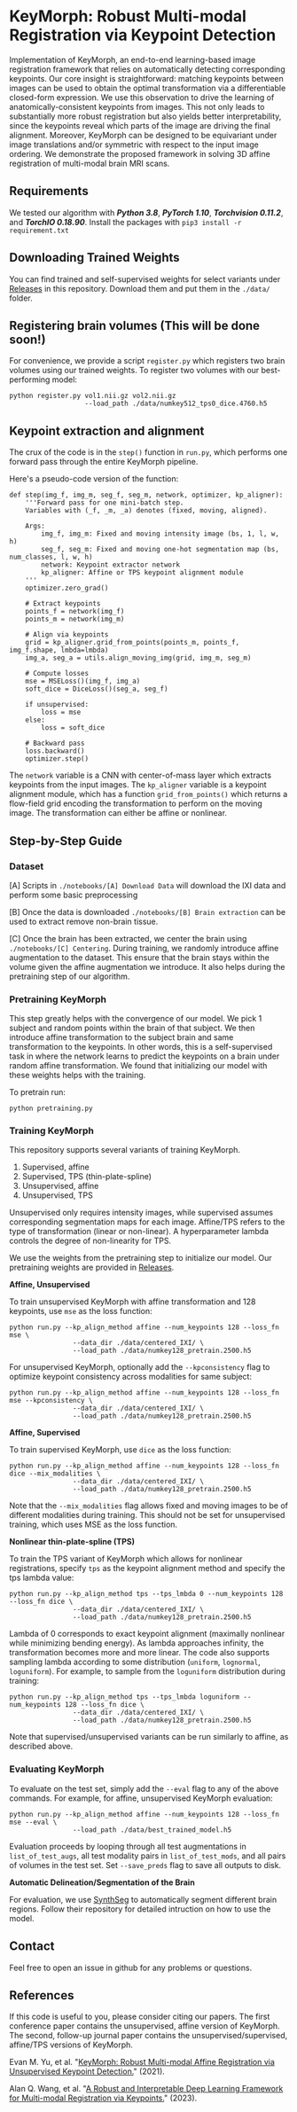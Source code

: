 # KeyMorph: Robust Multi-modal Registration via Keypoint Detection

Implementation of KeyMorph, an end-to-end learning-based image registration framework that relies on automatically detecting corresponding keypoints. Our core insight is straightforward: matching keypoints between images can be used to obtain the optimal transformation via a differentiable closed-form expression. We use this observation to drive the learning of anatomically-consistent keypoints from images. This not only leads to substantially more robust registration but also yields better interpretability, since the keypoints reveal which parts of the image are driving the final alignment. Moreover, KeyMorph can be designed to be equivariant under image translations and/or symmetric with respect to the input image ordering. We demonstrate the proposed framework in solving 3D affine registration of multi-modal brain MRI scans. 

## Requirements
We tested our algorithm with ***Python 3.8***, ***PyTorch 1.10***, ***Torchvision 0.11.2***, and ***TorchIO 0.18.90***. Install the packages with `pip3 install -r requirement.txt`

## Downloading Trained Weights
You can find trained and self-supervised weights for select variants under [Releases](https://github.com/evanmy/keymorph/releases) in this repository.
Download them and put them in the `./data/` folder.

## Registering brain volumes (This will be done soon!)
For convenience, we provide a script `register.py` which registers two brain volumes using our trained weights.
To register two volumes with our best-performing model:

```
python register.py vol1.nii.gz vol2.nii.gz 
                   --load_path ./data/numkey512_tps0_dice.4760.h5
```

## Keypoint extraction and alignment
The crux of the code is in the `step()` function in `run.py`, which performs one forward pass through the entire KeyMorph pipeline.

Here's a pseudo-code version of the function:
```
def step(img_f, img_m, seg_f, seg_m, network, optimizer, kp_aligner):
    '''Forward pass for one mini-batch step. 
    Variables with (_f, _m, _a) denotes (fixed, moving, aligned).
    
    Args:
        img_f, img_m: Fixed and moving intensity image (bs, 1, l, w, h)
        seg_f, seg_m: Fixed and moving one-hot segmentation map (bs, num_classes, l, w, h)
        network: Keypoint extractor network
        kp_aligner: Affine or TPS keypoint alignment module
    '''
    optimizer.zero_grad()

    # Extract keypoints
    points_f = network(img_f)
    points_m = network(img_m)

    # Align via keypoints
    grid = kp_aligner.grid_from_points(points_m, points_f, img_f.shape, lmbda=lmbda)
    img_a, seg_a = utils.align_moving_img(grid, img_m, seg_m)

    # Compute losses
    mse = MSELoss()(img_f, img_a)
    soft_dice = DiceLoss()(seg_a, seg_f)

    if unsupervised:
        loss = mse
    else:
        loss = soft_dice

    # Backward pass
    loss.backward()
    optimizer.step()
```
The `network` variable is a CNN with center-of-mass layer which extracts keypoints from the input images.
The `kp_aligner` variable is a keypoint alignment module, which has a function `grid_from_points()` which returns a flow-field grid encoding the transformation to perform on the moving image. The transformation can either be affine or nonlinear.

## Step-by-Step Guide

### Dataset 
[A] Scripts in `./notebooks/[A] Download Data` will download the IXI data and perform some basic preprocessing

[B] Once the data is downloaded `./notebooks/[B] Brain extraction` can be used to extract remove non-brain tissue. 

[C] Once the brain has been extracted, we center the brain using `./notebooks/[C] Centering`. During training, we randomly introduce affine augmentation to the dataset. This ensure that the brain stays within the volume given the affine augmentation we introduce. It also helps during the pretraining step of our algorithm.

### Pretraining KeyMorph

This step greatly helps with the convergence of our model. We pick 1 subject and random points within the brain of that subject. We then introduce affine transformation to the subject brain and same transformation to the keypoints. In other words, this is a self-supervised task in where the network learns to predict the keypoints on a brain under random affine transformation. We found that initializing our model with these weights helps with the training.

To pretrain run:
 
```
python pretraining.py
```

### Training KeyMorph
This repository supports several variants of training KeyMorph.
1. Supervised, affine
2. Supervised, TPS (thin-plate-spline)
3. Unsupervised, affine
4. Unsupervised, TPS

Unsupervised only requires intensity images, while supervised assumes corresponding segmentation maps for each image.
Affine/TPS refers to the type of transformation (linear or non-linear). A hyperparameter lambda controls the degree of non-linearity for TPS.

We use the weights from the pretraining step to initialize our model. 
Our pretraining weights are provided in [Releases](https://github.com/evanmy/keymorph/releases/tag/weights).

**Affine, Unsupervised**

To train unsupervised KeyMorph with affine transformation and 128 keypoints, use `mse` as the loss function:

```
python run.py --kp_align_method affine --num_keypoints 128 --loss_fn mse \
                --data_dir ./data/centered_IXI/ \
                --load_path ./data/numkey128_pretrain.2500.h5
```

For unsupervised KeyMorph, optionally add the `--kpconsistency` flag to optimize keypoint consistency across modalities for same subject:

```
python run.py --kp_align_method affine --num_keypoints 128 --loss_fn mse --kpconsistency \
                --data_dir ./data/centered_IXI/ \
                --load_path ./data/numkey128_pretrain.2500.h5
```

**Affine, Supervised**

To train supervised KeyMorph, use `dice` as the loss function:

```
python run.py --kp_align_method affine --num_keypoints 128 --loss_fn dice --mix_modalities \
                --data_dir ./data/centered_IXI/ \
                --load_path ./data/numkey128_pretrain.2500.h5
```

Note that the `--mix_modalities` flag allows fixed and moving images to be of different modalities during training. This should not be set for unsupervised training, which uses MSE as the loss function.

**Nonlinear thin-plate-spline (TPS)**

To train the TPS variant of KeyMorph which allows for nonlinear registrations, specify `tps` as the keypoint alignment method and specify the tps lambda value: 

```
python run.py --kp_align_method tps --tps_lmbda 0 --num_keypoints 128 --loss_fn dice \
                --data_dir ./data/centered_IXI/ \
                --load_path ./data/numkey128_pretrain.2500.h5
```

Lambda of 0 corresponds to exact keypoint alignment (maximally nonlinear while minimizing bending energy). 
As lambda approaches infinity, the transformation becomes more and more linear.
The code also supports sampling lambda according to some distribution (`uniform`, `lognormal`, `loguniform`). For example, to sample from the `loguniform` distribution during training:

```
python run.py --kp_align_method tps --tps_lmbda loguniform --num_keypoints 128 --loss_fn dice \
                --data_dir ./data/centered_IXI/ \
                --load_path ./data/numkey128_pretrain.2500.h5
```

Note that supervised/unsupervised variants can be run similarly to affine, as described above.

### Evaluating KeyMorph
To evaluate on the test set, simply add the `--eval` flag to any of the above commands. For example, for affine, unsupervised KeyMorph evaluation:

```
python run.py --kp_align_method affine --num_keypoints 128 --loss_fn mse --eval \
                --load_path ./data/best_trained_model.h5
```

Evaluation proceeds by looping through all test augmentations in `list_of_test_augs`, all test modality pairs in `list_of_test_mods`, and all pairs of volumes in the test set.
Set `--save_preds` flag to save all outputs to disk.

**Automatic Delineation/Segmentation of the Brain**

For evaluation, we use [SynthSeg](https://github.com/BBillot/SynthSeg) to automatically segment different brain regions. Follow their repository for detailed intruction on how to use the model. 

## Contact
Feel free to open an issue in github for any problems or questions.

## References
If this code is useful to you, please consider citing our papers.
The first conference paper contains the unsupervised, affine version of KeyMorph.
The second, follow-up journal paper contains the unsupervised/supervised, affine/TPS versions of KeyMorph.

Evan M. Yu, et al. "[KeyMorph: Robust Multi-modal Affine Registration via Unsupervised Keypoint Detection.](https://openreview.net/forum?id=OrNzjERFybh)" (2021).

Alan Q. Wang, et al. "[A Robust and Interpretable Deep Learning Framework for Multi-modal Registration via Keypoints.](https://arxiv.org/abs/2304.09941)" (2023).